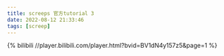 ```yaml
---
title: screeps 官方tutorial 3
date: 2022-08-12 21:33:46
tags: [screep]
---
```


{% bilibili //player.bilibili.com/player.html?bvid=BV1dN4y157z5&page=1 %}